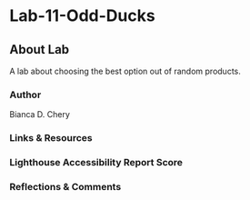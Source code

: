 # Lab-11-Odd-Ducks

## About Lab

A lab about choosing the best option out of random products. 

### Author

Bianca D. Chery

### Links & Resources

### Lighthouse Accessibility Report Score

### Reflections & Comments
